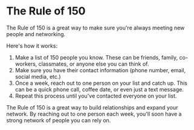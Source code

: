 

# The Rule of 150
The Rule of 150 is a great way to make sure you're always meeting new people and networking. 

Here's how it works: 
1. Make a list of 150 people you know. These can be friends, family, co-workers, classmates, or anyone else you can think of. 
2. Make sure you have their contact information (phone number, email, social media, etc.) 
3. Once a week, reach out to one person on your list and catch up. This can be a quick phone call, coffee date, or even just a text message. 
4. Repeat this process until you've contacted everyone on your list. 

The Rule of 150 is a great way to build relationships and expand your network. By reaching out to one person each week, you'll soon have a strong network of people you can rely on.
